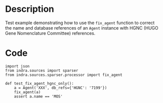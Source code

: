 # Description
Test example demonstrating how to use the `fix_agent` function to correct the name and database references of an `Agent` instance with HGNC (HUGO Gene Nomenclature Committee) references.

# Code
```
import json
from indra.sources import sparser
from indra.sources.sparser.processor import fix_agent

def test_fix_agent_hgnc_only():
    a = Agent('XXX', db_refs={'HGNC': '7199'})
    fix_agent(a)
    assert a.name == 'MOS'

```
